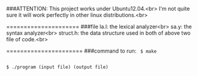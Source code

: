###ATTENTION: 
This project works under Ubuntu12.04.<br\>
I'm not quite sure it will work perfectly in other linux distributions.<br\>

=====================
###file 
la.l: the lexical analyzer<br\>
sa.y: the syntax analyzer<br\>
struct.h: the data structure used in both of above two file of code.<br\>

======================
###command to run:
<code>
$ make
</code>

<code>
$ ./program (input file) (output file)
</code>

